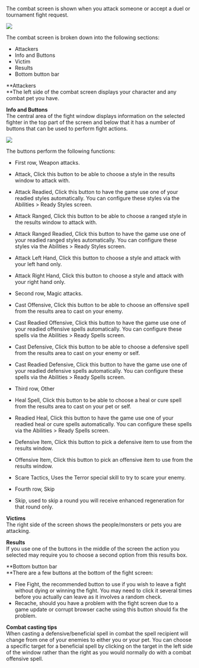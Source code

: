 The combat screen is shown when you attack someone or accept a duel or tournament fight request.

[![](https://lohcdn.com/images/t_combatscreen.jpg)](https://lohcdn.com/images/combatscreen.jpg)

The combat screen is broken down into the following sections:

*   Attackers
*   Info and Buttons
*   Victim
*   Results
*   Bottom button bar

**Attackers  
**The left side of the combat screen displays your character and any combat pet you have.

**Info and Buttons**  
The central area of the fight window displays information on the selected fighter in the top part of the screen and below that it has a number of buttons that can be used to perform fight actions.

![](http://www.forlornonline.com/images/combatbuttons.jpg)

The buttons perform the following functions:

*   First row, Weapon attacks.

*   Attack, Click this button to be able to choose a style in the results window to attack with.
*   Attack Readied, Click this button to have the game use one of your readied styles automatically. You can configure these styles via the Abilities > Ready Styles screen.
*   Attack Ranged, Click this button to be able to choose a ranged style in the results window to attack with.
*   Attack Ranged Readied, Click this button to have the game use one of your readied ranged styles automatically. You can configure these styles via the Abilities > Ready Styles screen.
*   Attack Left Hand, Click this button to choose a style and attack with your left hand only.
*   Attack Right Hand, Click this button to choose a style and attack with your right hand only.

*   Second row, Magic attacks.

*   Cast Offensive, Click this button to be able to choose an offensive spell from the results area to cast on your enemy.
*   Cast Readied Offensive, Click this button to have the game use one of your readied offensive spells automatically. You can configure these spells via the Abilities > Ready Spells screen.
*   Cast Defensive, Click this button to be able to choose a defensive spell from the results area to cast on your enemy or self.
*   Cast Readied Defensive, Click this button to have the game use one of your readied defensive spells automatically. You can configure these spells via the Abilities > Ready Spells screen.

*   Third row, Other

*   Heal Spell, Click this button to be able to choose a heal or cure spell from the results area to cast on your pet or self.
*   Readied Heal, Click this button to have the game use one of your readied heal or cure spells automatically. You can configure these spells via the Abilities > Ready Spells screen.
*   Defensive Item, Click this button to pick a defensive item to use from the results window.
*   Offensive Item, Click this button to pick an offensive item to use from the results window.
*   Scare Tactics, Uses the Terror special skill to try to scare your enemy.

*   Fourth row, Skip

*   Skip, used to skip a round you will receive enhanced regeneration for that round only.

**Victims**  
The right side of the screen shows the people/monsters or pets you are attacking.

**Results**  
If you use one of the buttons in the middle of the screen the action you selected may require you to choose a second option from this results box.

**Bottom button bar  
**There are a few buttons at the bottom of the fight screen:

*   Flee Fight, the recommended button to use if you wish to leave a fight without dying or winning the fight. You may need to click it several times before you actually can leave as it involves a random check.
*   Recache, should you have a problem with the fight screen due to a game update or corrupt browser cache using this button should fix the problem.

**Combat casting tips**  
When casting a defensive/beneficial spell in combat the spell recipient will change from one of your enemies to either you or your pet. You can choose a specific target for a beneficial spell by clicking on the target in the left side of the window rather than the right as you would normally do with a combat offensive spell.